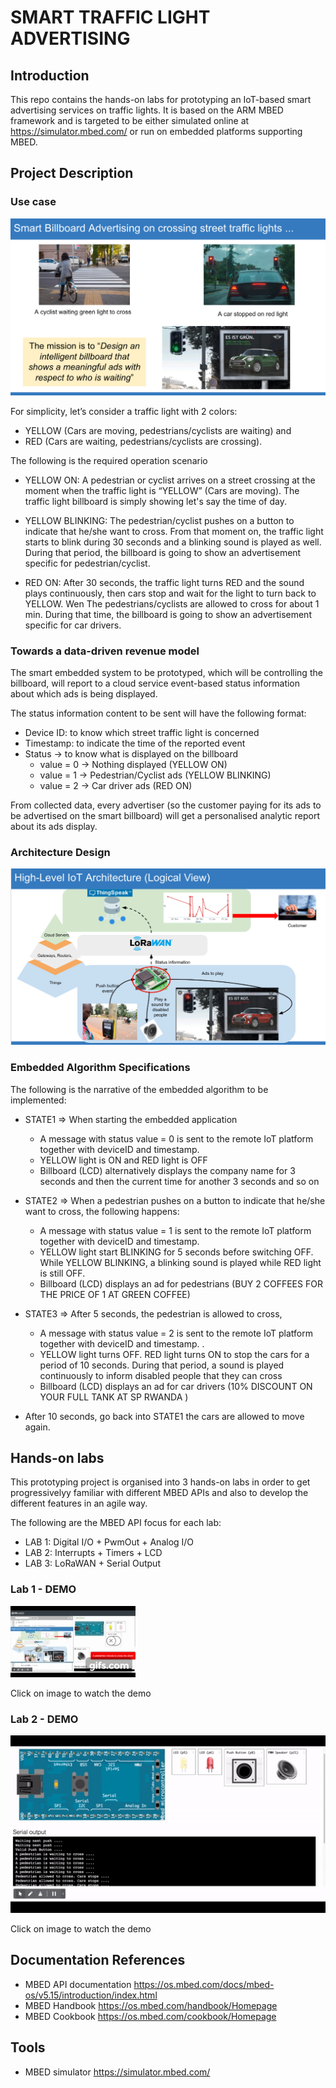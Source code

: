 # SMART TRAFFIC LIGHT ADVERTISING

## Introduction 

This repo contains the hands-on labs for prototyping an IoT-based smart advertising services on traffic lights. 
It is based on the ARM MBED framework and is targeted to be either simulated online at https://simulator.mbed.com/ or run on embedded platforms supporting MBED. 

## Project Description

### Use case

![concept](images/smart-traffic-light-advertising-concept.png)

For simplicity, let’s consider a traffic light with 2 colors: 
- YELLOW (Cars are moving, pedestrians/cyclists are waiting) and 
- RED (Cars are waiting, pedestrians/cyclists are crossing).

The following is the required operation scenario

- YELLOW ON: A pedestrian or cyclist arrives on a street crossing at the moment when the traffic light is “YELLOW” (Cars are moving). The traffic light billboard is simply showing let's say the time of day. 

- YELLOW BLINKING: The pedestrian/cyclist pushes on a button to indicate that he/she want to cross. From that moment on, the traffic light starts to blink during 30 seconds and a blinking sound is played as well. During that period, the billboard is going to show an advertisement specific for pedestrian/cyclist.

- RED ON: After 30 seconds, the traffic light turns RED and the sound plays continuously, then cars stop and wait for the light to turn back to YELLOW. Wen The pedestrians/cyclists are allowed to cross for about 1 min. During that time, the billboard is going to show an advertisement specific for car drivers. 

### Towards a data-driven revenue model

The smart embedded system to be prototyped, which will be controlling the billboard,  will report to a cloud service event-based status information about which ads is being displayed. 

The status information content to be sent will have the following format: 
- Device ID: to know which street traffic light is concerned 
- Timestamp: to indicate the time of the reported event
- Status -> to know what is displayed on the billboard
  - value = 0 -> Nothing displayed (YELLOW ON)
  - value = 1 -> Pedestrian/Cyclist ads (YELLOW BLINKING)
  - value = 2 -> Car driver ads (RED ON)

From collected data, every advertiser (so the customer paying for its ads to be advertised on the smart billboard) will get a personalised analytic report about its ads display.

### Architecture Design

![architecture](images/high-level-architecture-logical-view.png)


### Embedded Algorithm Specifications

The following is the narrative of the embedded algorithm to be implemented:

- STATE1 => When starting the embedded application
    - A message with status value = 0 is sent to the remote IoT platform together with deviceID and timestamp.
    - YELLOW light is ON and RED light is OFF
    - Billboard (LCD) alternatively displays the company name for 3 seconds and then the current time for another 3 seconds and so on

- STATE2 => When a pedestrian pushes on a button to indicate that he/she want to cross, the following happens: 
    - A message with status value = 1 is sent to the remote IoT platform together with deviceID and timestamp. 
    - YELLOW light start BLINKING for 5 seconds before switching OFF. While YELLOW BLINKING, a blinking sound is played while RED light is still OFF.
    - Billboard (LCD) displays an ad for pedestrians (BUY 2 COFFEES FOR THE PRICE OF 1 AT GREEN COFFEE) 

- STATE3 => After 5 seconds, the pedestrian is allowed to cross, 
    - A message with status value = 2 is sent to the remote IoT platform together with deviceID and timestamp. .
    - YELLOW light turns OFF. RED light turns ON to stop the cars for a period of 10 seconds. During that period, a sound is played continuously to inform disabled people that they can cross
    - Billboard (LCD) displays an ad for car drivers (10% DISCOUNT ON YOUR FULL TANK AT SP RWANDA )

- After 10 seconds, go back into STATE1 the cars are allowed to move again.

## Hands-on labs

This prototyping project is organised into 3 hands-on labs in order to get progressivelyy familiar with different MBED APIs and also to develop the different features in an agile way. 

The following are the MBED API focus for each lab:
- LAB 1: Digital I/O + PwmOut + Analog I/O
- LAB 2: Interrupts + Timers + LCD 
- LAB 3: LoRaWAN + Serial Output

### Lab 1 - DEMO
[![LAB1-DEMO](images/demo-lab1.gif)](https://www.youtube.com/watch?v=5G4iqtOMhpo)

Click on image to watch the demo

### Lab 2 - DEMO

[![LAB2-DEMO](images/demo-lab2.gif)](https://youtu.be/jMmD4vIyMLo)

Click on image to watch the demo

## Documentation References

- MBED API documentation https://os.mbed.com/docs/mbed-os/v5.15/introduction/index.html
- MBED Handbook https://os.mbed.com/handbook/Homepage
- MBED Cookbook https://os.mbed.com/cookbook/Homepage 

## Tools

- MBED simulator https://simulator.mbed.com/
